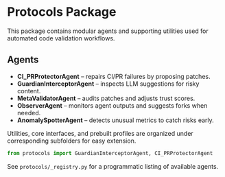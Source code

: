 # Protocols Package

This package contains modular agents and supporting utilities used for automated code validation workflows.

## Agents
- **CI_PRProtectorAgent** – repairs CI/PR failures by proposing patches.
- **GuardianInterceptorAgent** – inspects LLM suggestions for risky content.
- **MetaValidatorAgent** – audits patches and adjusts trust scores.
- **ObserverAgent** – monitors agent outputs and suggests forks when needed.
- **AnomalySpotterAgent** – detects unusual metrics to catch risks early.

Utilities, core interfaces, and prebuilt profiles are organized under corresponding subfolders for easy extension.

```python
from protocols import GuardianInterceptorAgent, CI_PRProtectorAgent
```

See `protocols/_registry.py` for a programmatic listing of available agents.
